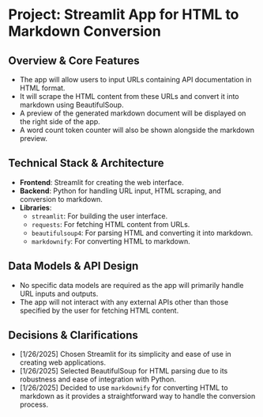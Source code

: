 # Project: Streamlit App for HTML to Markdown Conversion

## Overview & Core Features
- The app will allow users to input URLs containing API documentation in HTML format.
- It will scrape the HTML content from these URLs and convert it into markdown using BeautifulSoup.
- A preview of the generated markdown document will be displayed on the right side of the app.
- A word count token counter will also be shown alongside the markdown preview.

## Technical Stack & Architecture
- **Frontend**: Streamlit for creating the web interface.
- **Backend**: Python for handling URL input, HTML scraping, and conversion to markdown.
- **Libraries**:
  - `streamlit`: For building the user interface.
  - `requests`: For fetching HTML content from URLs.
  - `beautifulsoup4`: For parsing HTML and converting it into markdown.
  - `markdownify`: For converting HTML to markdown.

## Data Models & API Design
- No specific data models are required as the app will primarily handle URL inputs and outputs.
- The app will not interact with any external APIs other than those specified by the user for fetching HTML content.

## Decisions & Clarifications
- [1/26/2025] Chosen Streamlit for its simplicity and ease of use in creating web applications.
- [1/26/2025] Selected BeautifulSoup for HTML parsing due to its robustness and ease of integration with Python.
- [1/26/2025] Decided to use `markdownify` for converting HTML to markdown as it provides a straightforward way to handle the conversion process.

